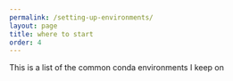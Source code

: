```yaml
---
permalink: /setting-up-environments/
layout: page
title: where to start
order: 4
---
```


This is a list of the common conda environments I keep on 
